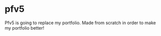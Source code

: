 # pfv5
Pfv5 is going to replace my portfolio. Made from scratch in order to make my portfolio better!
